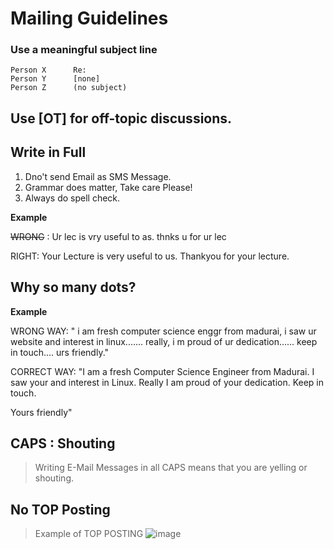 # Mailing Guidelines


### Use a meaningful subject line

```
Person X      Re:
Person Y      [none]
Person Z      (no subject)
```

## Use [OT] for off-topic discussions.

## Write in Full 
1. Dno't send Email as SMS Message.
2. Grammar does matter, Take care Please!
3. Always do spell check.

**Example**

~~WRONG~~ : Ur lec is vry useful to as. thnks u for ur lec

RIGHT: Your Lecture is very useful to us. Thankyou for your lecture.

## Why so many dots?

**Example**

WRONG WAY: 
" i am fresh computer science enggr from madurai, i saw ur website and interest in linux.......
really, i m proud of ur dedication......
keep in touch....
urs friendly."

CORRECT WAY: 
"I am a fresh Computer Science Engineer from Madurai. I saw your and interest in Linux. Really I am proud of your dedication. Keep in touch.

Yours friendly"

## CAPS : Shouting
> Writing E-Mail Messages in all CAPS means that you are yelling or shouting.

## No TOP Posting
> Example of TOP POSTING
> ![image](https://user-images.githubusercontent.com/75418380/218329831-be9cbbe6-0307-4e3e-a83a-0c85d2aedf0d.png)





